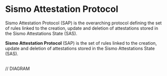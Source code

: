 # Sismo Attestation Protocol

Sismo Attestation Protocol (SAP) is the overarching protocol defining the set of rules linked to the creation, update and deletion of attestations stored in the Sismo Attestations State (SAS).

**Sismo Attestation Protocol** (SAP) is the set of rules linked to the creation, update and deletion of attestations stored in the Sismo Attestations State (SAS).

\
// DIAGRAM&#x20;

